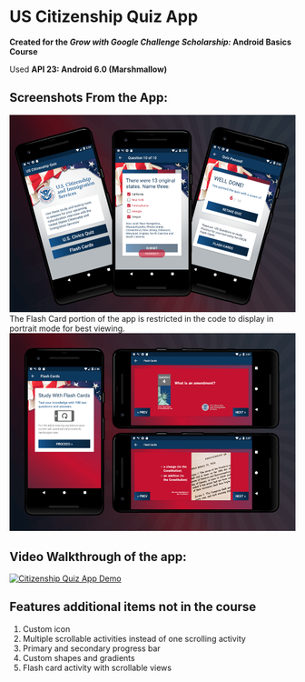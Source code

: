 # US Citizenship Quiz App

**Created for the *Grow with Google Challenge Scholarship:* Android Basics Course**

Used **API 23: Android 6.0 (Marshmallow)**

## Screenshots From the App:
![Quiz Section](./screenshot_quiz.png)
The Flash Card portion of the app is restricted in the code to display in portrait mode for best viewing.
![Flash Card Section](./screenshot_flashcards.png)

## Video Walkthrough of the app:
[![Citizenship Quiz App Demo](http://img.youtube.com/vi/amoYZ2oikbk/0.jpg)](https://youtu.be/amoYZ2oikbk)

## Features additional items not in the course
1. Custom icon
2. Multiple scrollable activities instead of one scrolling activity
3. Primary and secondary progress bar
4. Custom shapes and gradients
5. Flash card activity with scrollable views
